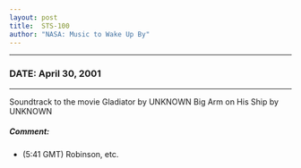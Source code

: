 ```yaml
---
layout: post
title:  STS-100
author: "NASA: Music to Wake Up By"
---
```


----
### DATE: April 30, 2001
----
Soundtrack to the movie Gladiator by UNKNOWN
Big Arm on His Ship by UNKNOWN

##### Comment:
* (5:41 GMT)
Robinson, etc.
